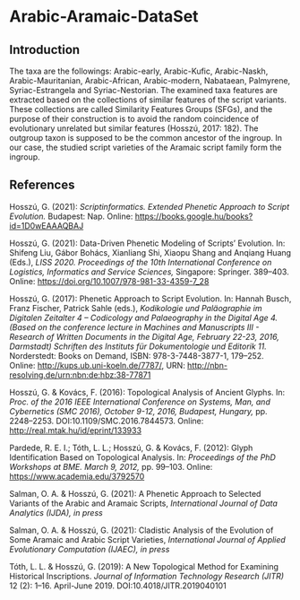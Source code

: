 # Arabic-Aramaic-DataSet
## Introduction
The taxa are the followings: Arabic-early, Arabic-Kufic, Arabic-Naskh, Arabic-Mauritanian, Arabic-African, Arabic-modern, 
Nabataean, Palmyrene, Syriac-Estrangela and Syriac-Nestorian. The examined taxa features are extracted based on 
the collections of similar features of the script variants. These collections are called Similarity Features Groups (SFGs), 
and the purpose of their construction is to avoid the random coincidence of evolutionary unrelated but similar features (Hosszú, 2017: 182). 
The outgroup taxon is supposed to be the common ancestor of the ingroup. In our case, the studied script varieties of the Aramaic script family form the ingroup.

## References
Hosszú, G. (2021): _Scriptinformatics. Extended Phenetic Approach to Script Evolution._ Budapest: Nap. Online: https://books.google.hu/books?id=1D0wEAAAQBAJ

Hosszú, G. (2021): Data-Driven Phenetic Modeling of Scripts’ Evolution. In: Shifeng Liu, Gábor Bohács, Xianliang Shi, Xiaopu Shang and Anqiang Huang (Eds.), _LISS 2020. Proceedings of the 10th International Conference on Logistics, Informatics and Service Sciences,_ Singapore: Springer. 389–403. Online: https://doi.org/10.1007/978-981-33-4359-7_28

Hosszú, G. (2017): Phenetic Approach to Script Evolution. In: Hannah Busch, Franz Fischer, Patrick Sahle (eds.), _Kodikologie und Paläographie im Digitalen Zeitalter 4 – Codicology and Palaeography in the Digital Age 4. (Based on the conference lecture in Machines and Manuscripts III - Research of Written Documents in the Digital Age, February 22-23, 2016, Darmstadt) Schriften des Instituts für Dokumentologie und Editorik 11._ Norderstedt: Books on Demand, ISBN: 978-3-7448-3877-1, 179–252. Online: http://kups.ub.uni-koeln.de/7787/, URN: http://nbn-resolving.de/urn:nbn:de:hbz:38-77871

Hosszú, G. & Kovács, F. (2016): Topological Analysis of Ancient Glyphs. In: _Proc. of the 2016 IEEE International Conference on Systems, Man, and Cybernetics (SMC 2016), October 9-12, 2016, Budapest, Hungary,_ pp. 2248–2253. DOI:10.1109/SMC.2016.7844573. Online: http://real.mtak.hu/id/eprint/133933

Pardede, R. E. I.; Tóth, L. L.; Hosszú, G. & Kovács, F. (2012): Glyph Identification Based on Topological Analysis. In: _Proceedings of the PhD Workshops at BME. March 9, 2012,_ pp. 99–103. Online: https://www.academia.edu/3792570

Salman, O. A. & Hosszú, G. (2021): A Phenetic Approach to Selected Variants of the Arabic and Aramaic Scripts, _International Journal of Data Analytics (IJDA),_ _in press_

Salman, O. A. & Hosszú, G. (2021): Cladistic Analysis of the Evolution of Some Aramaic and Arabic Script Varieties, _International Journal of Applied Evolutionary Computation (IJAEC),_ _in press_

Tóth, L. L. & Hosszú, G. (2019): A New Topological Method for Examining Historical Inscriptions. _Journal of Information Technology Research (JITR)_ 12 (2): 1–16. April-June 2019. DOI:10.4018/JITR.2019040101
